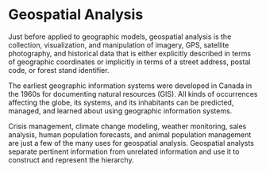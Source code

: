 # Geospatial Analysis

Just before applied to geographic models, geospatial analysis is the collection, visualization, and manipulation of imagery, GPS, satellite photography, and historical data that is either explicitly described in terms of geographic coordinates or implicitly in terms of a street address, postal code, or forest stand identifier.

The earliest geographic information systems were developed in Canada in the 1960s for documenting natural resources (GIS). All kinds of occurrences affecting the globe, its systems, and its inhabitants can be predicted, managed, and learned about using geographic information systems.

Crisis management, climate change modeling, weather monitoring, sales analysis, human population forecasts, and animal population management are just a few of the many uses for geospatial analysis. Geospatial analysts separate pertinent information from unrelated information and use it to construct and represent the hierarchy.
